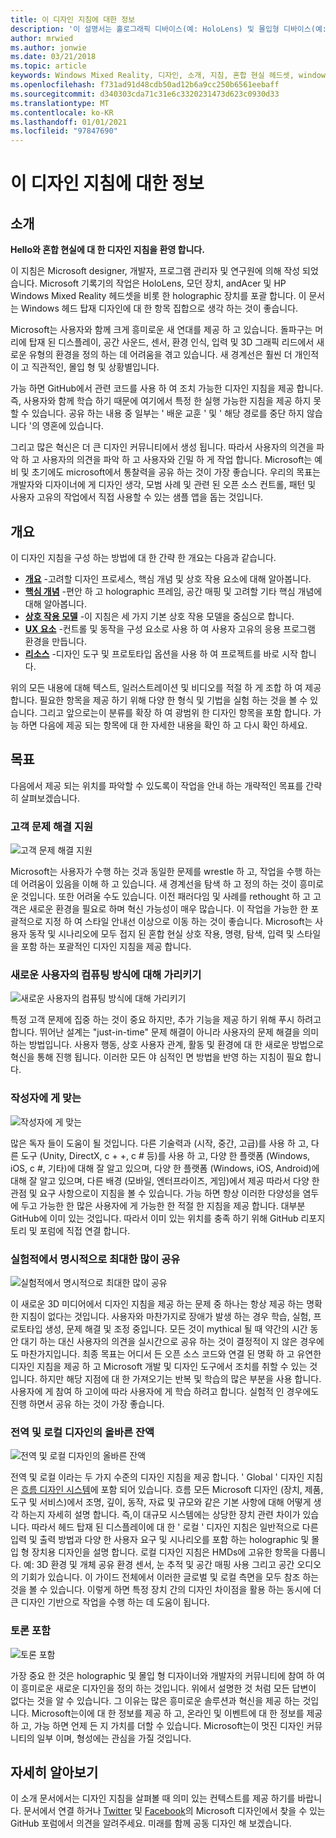 ```yaml
---
title: 이 디자인 지침에 대한 정보
description: '이 설명서는 홀로그래픽 디바이스(예: HoloLens) 및 몰입형 디바이스(예: Acer 및 HP Windows Mixed Reality 헤드셋)로 작업하는 Microsoft 디자이너, 개발자, 프로그램 관리자 및 연구원이 작성한 것입니다.'
author: mrwied
ms.author: jonwie
ms.date: 03/21/2018
ms.topic: article
keywords: Windows Mixed Reality, 디자인, 소개, 지침, 혼합 현실 헤드셋, windows Mixed reality 헤드셋, 가상 현실 헤드셋, ux, 리소스
ms.openlocfilehash: f731ad91d48cdb50ad12b6a9cc250b6561eebaff
ms.sourcegitcommit: d340303cda71c31e6c3320231473d623c0930d33
ms.translationtype: MT
ms.contentlocale: ko-KR
ms.lasthandoff: 01/01/2021
ms.locfileid: "97847690"
---
```

# <a name="about-this-design-guidance"></a>이 디자인 지침에 대한 정보

## <a name="introduction"></a>소개

**Hello와 혼합 현실에 대 한 디자인 지침을 환영 합니다.**

이 지침은 Microsoft designer, 개발자, 프로그램 관리자 및 연구원에 의해 작성 되었습니다. Microsoft 기록기의 작업은 HoloLens, 모던 장치, andAcer 및 HP Windows Mixed Reality 헤드셋을 비롯 한 holographic 장치를 포괄 합니다. 이 문서는 Windows 헤드 탑재 디자인에 대 한 항목 집합으로 생각 하는 것이 좋습니다.

Microsoft는 사용자와 함께 크게 흥미로운 새 연대를 제공 하 고 있습니다. 돌파구는 머리에 탑재 된 디스플레이, 공간 사운드, 센서, 환경 인식, 입력 및 3D 그래픽 리드에서 새로운 유형의 환경을 정의 하는 데 어려움을 겪고 있습니다. 새 경계선은 훨씬 더 개인적이 고 직관적인, 몰입 형 및 상황별입니다.

가능 하면 GitHub에서 관련 코드를 사용 하 여 조치 가능한 디자인 지침을 제공 합니다. 즉, 사용자와 함께 학습 하기 때문에 여기에서 특정 한 실행 가능한 지침을 제공 하지 못할 수 있습니다. 공유 하는 내용 중 일부는 ' 배운 교훈 ' 및 ' 해당 경로를 중단 하지 않습니다 '의 영혼에 있습니다.

그리고 많은 혁신은 더 큰 디자인 커뮤니티에서 생성 됩니다. 따라서 사용자의 의견을 파악 하 고 사용자의 의견을 파악 하 고 사용자와 긴밀 하 게 작업 합니다. Microsoft는 예비 및 초기에도 microsoft에서 통찰력을 공유 하는 것이 가장 좋습니다. 우리의 목표는 개발자와 디자이너에 게 디자인 생각, 모범 사례 및 관련 된 오픈 소스 컨트롤, 패턴 및 사용자 고유의 작업에서 직접 사용할 수 있는 샘플 앱을 돕는 것입니다.

## <a name="overview"></a>개요

이 디자인 지침을 구성 하는 방법에 대 한 간략 한 개요는 다음과 같습니다.

* **[개요](design.md)** -고려할 디자인 프로세스, 핵심 개념 및 상호 작용 요소에 대해 알아봅니다.
* **[핵심 개념](core-concepts-landingpage.md)** -편안 하 고 holographic 프레임, 공간 매핑 및 고려할 기타 핵심 개념에 대해 알아봅니다.
* **[상호 작용 모델](interaction-fundamentals.md)** -이 지침은 세 가지 기본 상호 작용 모델을 중심으로 합니다.
* **[UX 요소](app-patterns-landingpage.md)** -컨트롤 및 동작을 구성 요소로 사용 하 여 사용자 고유의 응용 프로그램 환경을 만듭니다.
* **[리소스](design.md#choose-a-prototyping-option)** -디자인 도구 및 프로토타입 옵션을 사용 하 여 프로젝트를 바로 시작 합니다.

위의 모든 내용에 대해 텍스트, 일러스트레이션 및 비디오를 적절 하 게 조합 하 여 제공 합니다. 필요한 항목을 제공 하기 위해 다양 한 형식 및 기법을 실험 하는 것을 볼 수 있습니다. 그리고 앞으로는이 분류를 확장 하 여 광범위 한 디자인 항목을 포함 합니다. 가능 하면 다음에 제공 되는 항목에 대 한 자세한 내용을 확인 하 고 다시 확인 하세요.

## <a name="objectives"></a>목표

다음에서 제공 되는 위치를 파악할 수 있도록이 작업을 안내 하는 개략적인 목표를 간략히 살펴보겠습니다.

### <a name="help-solve-customer-challenges"></a>고객 문제 해결 지원

![고객 문제 해결 지원](images/500px-fix-a-broken-switch-with-hololens.jpg) <br>

Microsoft는 사용자가 수행 하는 것과 동일한 문제를 wrestle 하 고, 작업을 수행 하는 데 어려움이 있음을 이해 하 고 있습니다. 새 경계선을 탐색 하 고 정의 하는 것이 흥미로운 것입니다. 또한 어려울 수도 있습니다. 이전 패러다임 및 사례를 rethought 하 고 고객은 새로운 환경을 필요로 하며 혁신 가능성이 매우 많습니다. 이 작업을 가능한 한 포괄적으로 지정 하 여 스타일 안내선 이상으로 이동 하는 것이 좋습니다. Microsoft는 사용자 동작 및 시나리오에 모두 접지 된 혼합 현실 상호 작용, 명령, 탐색, 입력 및 스타일을 포함 하는 포괄적인 디자인 지침을 제공 합니다. 

### <a name="point-the-way-towards-a-new-more-human-way-of-computing"></a>새로운 사용자의 컴퓨팅 방식에 대해 가리키기

![새로운 사용자의 컴퓨팅 방식에 대해 가리키기](images/500px-man-and-women-with-holograph-on-table.png)<br>

특정 고객 문제에 집중 하는 것이 중요 하지만, 추가 기능을 제공 하기 위해 푸시 하려고 합니다. 뛰어난 설계는 "just-in-time" 문제 해결이 아니라 사용자의 문제 해결을 의미 하는 방법입니다. 사용자 행동, 상호 사용자 관계, 활동 및 환경에 대 한 새로운 방법으로 혁신을 통해 진행 됩니다. 이러한 모든 야 심적인 면 방법을 반영 하는 지침이 필요 합니다. 

### <a name="meet-creators-where-they-are"></a>작성자에 게 맞는

![작성자에 게 맞는](images/500px-creators.jpg) <br>

많은 독자 들이 도움이 될 것입니다. 다른 기술력과 (시작, 중간, 고급)를 사용 하 고, 다른 도구 (Unity, DirectX, c + +, c # 등)를 사용 하 고, 다양 한 플랫폼 (Windows, iOS, c #, 기타)에 대해 잘 알고 있으며, 다양 한 플랫폼 (Windows, iOS, Android)에 대해 잘 알고 있으며, 다른 배경 (모바일, 엔터프라이즈, 게임)에서 제공 따라서 다양 한 관점 및 요구 사항으로이 지침을 볼 수 있습니다. 가능 하면 항상 이러한 다양성을 염두에 두고 가능한 한 많은 사용자에 게 가능한 한 적절 한 지침을 제공 합니다. 대부분 GitHub에 이미 있는 것입니다. 따라서 이미 있는 위치를 충족 하기 위해 GitHub 리포지토리 및 포럼에 직접 연결 합니다. 

### <a name="share-as-much-as-possible-from-experimental-to-explicit"></a>실험적에서 명시적으로 최대한 많이 공유

![실험적에서 명시적으로 최대한 많이 공유](images/500px-man-playinggame.jpg) <br>

이 새로운 3D 미디어에서 디자인 지침을 제공 하는 문제 중 하나는 항상 제공 하는 명확한 지침이 없다는 것입니다. 사용자와 마찬가지로 장애가 발생 하는 경우 학습, 실험, 프로토타입 생성, 문제 해결 및 조정 중입니다. 모든 것이 mythical 될 때 약간의 시간 동안 대기 하는 대신 사용자의 의견을 실시간으로 공유 하는 것이 결정적이 지 않은 경우에도 마찬가지입니다. 최종 목표는 어디서 든 오픈 소스 코드와 연결 된 명확 하 고 유연한 디자인 지침을 제공 하 고 Microsoft 개발 및 디자인 도구에서 조치를 취할 수 있는 것입니다. 하지만 해당 지점에 대 한 가져오기는 반복 및 학습의 많은 부분을 사용 합니다. 사용자에 게 참여 하 고이에 따라 사용자에 게 학습 하려고 합니다. 실험적 인 경우에도 진행 하면서 공유 하는 것이 가장 좋습니다. 

### <a name="the-right-balance-of-global-and-local-design"></a>전역 및 로컬 디자인의 올바른 잔액

![전역 및 로컬 디자인의 올바른 잔액](images/500px-fluentdesign.jpg) <br>

전역 및 로컬 이라는 두 가지 수준의 디자인 지침을 제공 합니다. ' Global ' 디자인 지침은 [흐름 디자인 시스템](https://fluent.microsoft.com)에 포함 되어 있습니다. 흐름 모든 Microsoft 디자인 (장치, 제품, 도구 및 서비스)에서 조명, 깊이, 동작, 자료 및 규모와 같은 기본 사항에 대해 어떻게 생각 하는지 자세히 설명 합니다. 즉,이 대규모 시스템에는 상당한 장치 관련 차이가 있습니다. 따라서 헤드 탑재 된 디스플레이에 대 한 ' 로컬 ' 디자인 지침은 일반적으로 다른 입력 및 출력 방법과 다양 한 사용자 요구 및 시나리오를 포함 하는 holographic 및 몰입 형 장치용 디자인을 설명 합니다. 로컬 디자인 지침은 HMDs에 고유한 항목을 다룹니다. 예: 3D 환경 및 개체 공유 환경 센서, 눈 추적 및 공간 매핑 사용 그리고 공간 오디오의 기회가 있습니다. 이 가이드 전체에서 이러한 글로벌 및 로컬 측면을 모두 참조 하는 것을 볼 수 있습니다. 이렇게 하면 특정 장치 간의 디자인 차이점을 활용 하는 동시에 더 큰 디자인 기반으로 작업을 수행 하는 데 도움이 됩니다.

### <a name="have-a-discussion"></a>토론 포함

![토론 포함](images/500px-share.jpg) <br>

가장 중요 한 것은 holographic 및 몰입 형 디자이너와 개발자의 커뮤니티에 참여 하 여이 흥미로운 새로운 디자인을 정의 하는 것입니다. 위에서 설명한 것 처럼 모든 답변이 없다는 것을 알 수 있습니다. 그 이유는 많은 흥미로운 솔루션과 혁신을 제공 하는 것입니다. Microsoft는이에 대 한 정보를 제공 하 고, 온라인 및 이벤트에 대 한 정보를 제공 하 고, 가능 하면 언제 든 지 가치를 더할 수 있습니다. Microsoft는이 멋진 디자인 커뮤니티의 일부 이며, 형성에는 관심을 가질 것입니다. 

## <a name="dive-in"></a>자세히 알아보기

이 소개 문서에서는 디자인 지침을 살펴볼 때 의미 있는 컨텍스트를 제공 하기를 바랍니다. 문서에서 연결 하거나 [Twitter](https://twitter.com/MicrosoftDesign) 및 [Facebook](https://www.facebook.com/microsoftdesign/)의 Microsoft 디자인에서 찾을 수 있는 GitHub 포럼에서 의견을 알려주세요. 미래를 함께 공동 디자인 해 보겠습니다.
